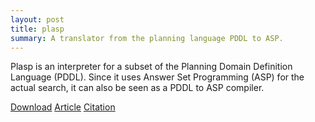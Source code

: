 ```yaml
---
layout: post
title: plasp
summary: A translator from the planning language PDDL to ASP.
---
```

Plasp is an interpreter for a subset of the Planning Domain Definition Language (PDDL).
Since it uses Answer Set Programming (ASP) for the actual search, it can also be seen as a PDDL to ASP compiler.

[Download](https://github.com/potassco/plasp/releases)
[Article](http://www.cs.uni-potsdam.de/wv/pdfformat/gekaknsc11a.pdf)
[Citation](http://www.cs.uni-potsdam.de/wv/bibtex/gekaknsc11a.bib)
